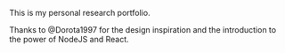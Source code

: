 This is my personal research portfolio. 

Thanks to @Dorota1997 for the design inspiration and the introduction to the power of NodeJS and React. 

